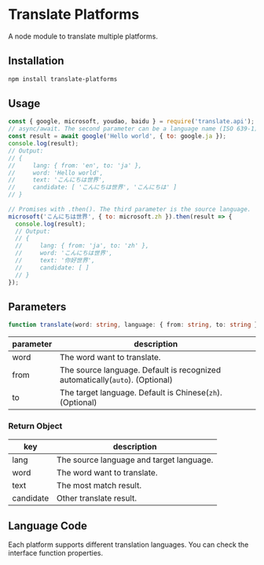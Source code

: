 # Translate Platforms
A node module to translate multiple platforms.

## Installation
```bash
npm install translate-platforms
```

## Usage

```javascript
const { google, microsoft, youdao, baidu } = require('translate.api');
// async/await. The second parameter can be a language name (ISO 639-1)
const result = await google('Hello world', { to: google.ja });
console.log(result); 
// Output:
// {
//     lang: { from: 'en', to: 'ja' },
//     word: 'Hello world', 
//     text: 'こんにちは世界', 
//     candidate: [ 'こんにちは世界', 'こんにちは' ] 
// }
 
// Promises with .then(). The third parameter is the source language.
microsoft('こんにちは世界', { to: microsoft.zh }).then(result => {
  console.log(result);  
  // Output:
  // { 
  //     lang: { from: 'ja', to: 'zh' },
  //     word: 'こんにちは世界', 
  //     text: '你好世界', 
  //     candidate: [ ] 
  // }
});
```

## Parameters

```typescript
function translate(word: string, language: { from: string, to: string }): object
```

|parameter|description|
|--|--|
|word|The word want to translate.|
|from|The source language. Default is recognized automatically(`auto`). (Optional)|
|to|The target language. Default is Chinese(`zh`). (Optional)|

### Return Object
|key|description|
|--|--|
|lang|The source language and target language.|
|word|The word want to translate.|
|text|The most match result.|
|candidate|Other translate result.|

## Language Code
Each platform supports different translation languages. You can check the interface function properties.
